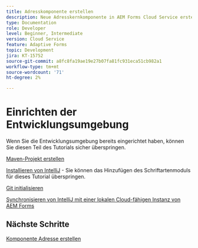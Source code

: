 ```yaml
---
title: Adresskomponente erstellen
description: Neue Adresskernkomponente in AEM Forms Cloud Service erstellen
type: Documentation
role: Developer
level: Beginner, Intermediate
version: Cloud Service
feature: Adaptive Forms
topic: Development
jira: KT-15752
source-git-commit: a8fc8fa19ae19e27b07fa81fc931eca51cb982a1
workflow-type: tm+mt
source-wordcount: '71'
ht-degree: 2%

---
```



# Einrichten der Entwicklungsumgebung

Wenn Sie die Entwicklungsumgebung bereits eingerichtet haben, können Sie diesen Teil des Tutorials sicher überspringen.

[Maven-Projekt erstellen](https://experienceleague.adobe.com/en/docs/experience-manager-learn/cloud-service/forms/developing-for-cloud-service/getting-started)

[Installieren von IntelliJ](https://experienceleague.adobe.com/en/docs/experience-manager-learn/cloud-service/forms/developing-for-cloud-service/intellij-set-up) - Sie können das Hinzufügen des Schriftartenmoduls für dieses Tutorial überspringen.

[Git initialisieren](https://experienceleague.adobe.com/en/docs/experience-manager-learn/cloud-service/forms/developing-for-cloud-service/setup-git)

[Synchronisieren von IntelliJ mit einer lokalen Cloud-fähigen Instanz von AEM Forms](https://experienceleague.adobe.com/en/docs/experience-manager-learn/cloud-service/forms/developing-for-cloud-service/intellij-and-aem-sync)

## Nächste Schritte

[Komponente Adresse erstellen](./creating-address-component.md)

